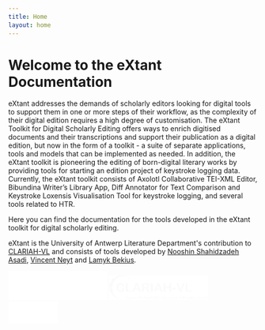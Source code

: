 ```yaml
---
title: Home
layout: home
---
```


# Welcome to the **eXtant** Documentation #

eXtant addresses the demands of scholarly editors looking for digital tools to support them in one or more steps of their workflow, as the complexity of their digital edition requires a high degree of customisation. The eXtant Toolkit for Digital Scholarly Editing offers ways to enrich digitised documents and their transcriptions and support their publication as a digital edition, but now in the form of a toolkit - a suite of separate applications, tools and models that can be implemented as needed. In addition, the eXtant toolkit is pioneering the editing of born-digital literary works by providing tools for starting an edition project of keystroke logging data.
Currently, the eXtant toolkit consists of Axolotl Collaborative TEI-XML Editor, Bibundina Writer’s Library App, Diff Annotator for Text Comparison and Keystroke Loxensis Visualisation Tool for keystroke logging, and several tools related to HTR. 

Here you can find the documentation for the tools developed in the eXtant toolkit for digital scholarly editing.

eXtant is the University of Antwerp Literature Department's contribution to [CLARIAH-VL](https://clariahvl.hypotheses.org) and consists of tools developed by [Nooshin Shahidzadeh Asadi](https://www.uantwerpen.be/en/staff/nooshin-shahidzadeh-asadi_23445/), [Vincent Neyt](https://www.uantwerpen.be/en/staff/vincent-neyt/) and [Lamyk Bekius](https://www.uantwerpen.be/en/staff/lamyk-bekius/).

<img src="/images/UA_white.png" width="200" alt="UA"> <img src="/images/clariah_white.png" width="200" alt="CLARIAH-VL">  <img src="/images/fwo_white.png" width="100" alt="FWO">
